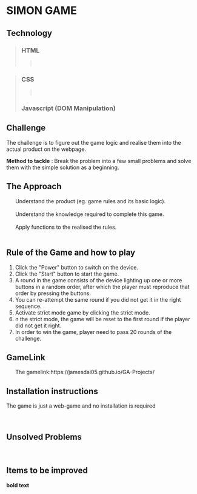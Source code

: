# SIMON GAME

## Technology

</hr>

> ### HTML
>
> > <br/>

> ### CSS
>
> > <br/>
>
> ### Javascript (DOM Manipulation)

## Challenge

</hr>

</p>The challenge is to figure out the game logic and realise them into the actual product on the webpage.</p>

**Method to tackle** : Break the problem into a few small problems and solve them with the simple solution as a beginning.

## The Approach

</hr>
&nbsp &nbsp &nbsp Understand the product (eg. game rules and its basic logic).
</br>
</br>
&nbsp &nbsp &nbsp Understand the knowledge required to complete this game.
</br>
</br>
&nbsp &nbsp &nbsp Apply functions to the realised the rules.
</br>
</br>

## Rule of the Game and how to play

</hr>

1. Click the "Power" button to switch on the device.
   </br>
2. Click the "Start" button to start the game.
   </br>
3. A round in the game consists of the device lighting up one or more buttons in a random order, after which the player must reproduce that order by pressing the buttons.
   </br>
4. You can re-attempt the same round if you did not get it in the right sequence.
   </br>
5. Activate strict mode game by clicking the strict mode.
   </br>
6. n the strict mode, the game will be reset to the first round if the player did not get it right.</br>
7. In order to win the game, player need to pass 20 rounds of the challenge.

## GameLink

</hr>
&nbsp &nbsp &nbsp The gamelink:https://jamesdai05.github.io/GA-Projects/

## Installation instructions

</hr>
The game is just a web-game and no installation is required</p>

</br>

## Unsolved Problems

</br>
</hr>

## Items to be improved

**bold text**

</br>
</br>
